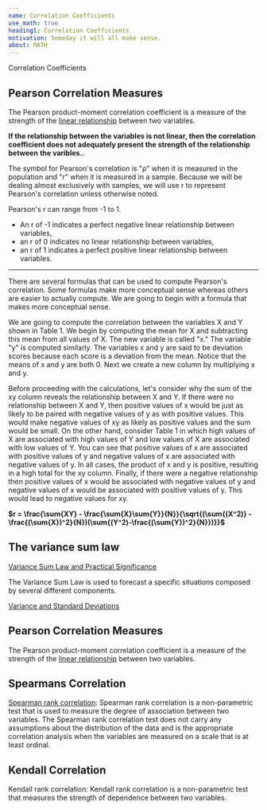 ```yaml
---
name: Correlation Coefficients
use_math: true
heading1: Correlation Coefficients
motivation: Someday it will all make sense.
about: MATH
--- 
```


Correlation Coefficients

## Pearson Correlation Measures

The Pearson product-moment correlation coefficient is a measure of the strength 
of the <u>linear relationship</u> between two variables.


**If the relationship between the variables is not linear, then the correlation**
**coefficient does not adequately present the strength of the relationship between**
**the varibles..**

The symbol for Pearson's correlation is "ρ" when it is measured in the population and "r" when it is measured in a sample. 
Because we will be dealing almost exclusively with samples, we will use r to represent Pearson's correlation unless otherwise noted.

Pearson's r can range from -1 to 1. 
* An r of -1 indicates a perfect negative linear relationship between variables, 
* an r of 0 indicates no linear relationship between variables, 
* an r of 1 indicates a perfect positive linear relationship between variables. 


---

There are several formulas that can be used to compute Pearson's correlation. Some formulas make more conceptual sense whereas others are easier to actually compute. We are going to begin with a formula that makes more conceptual sense.

We are going to compute the correlation between the variables X and Y shown in Table 1. We begin by computing the mean for X and subtracting this mean from all values of X. The new variable is called "x." The variable "y" is computed similarly. The variables x and y are said to be deviation scores because each score is a deviation from the mean. Notice that the means of x and y are both 0. Next we create a new column by multiplying x and y.

Before proceeding with the calculations, let's consider why the sum of the xy column reveals the relationship between X and Y. If there were no relationship between X and Y, then positive values of x would be just as likely to be paired with negative values of y as with positive values. This would make negative values of xy as likely as positive values and the sum would be small. On the other hand, consider Table 1 in which high values of X are associated with high values of Y and low values of X are associated with low values of Y. You can see that positive values of x are associated with positive values of y and negative values of x are associated with negative values of y. In all cases, the product of x and y is positive, resulting in a high total for the xy column. Finally, if there were a negative relationship then positive values of x would be associated with negative values of y and negative values of x would be associated with positive values of y. This would lead to negative values for xy.

**$r = \frac{\sum{XY} - \frac{\sum{X}\sum{Y}}{N}}{\sqrt{(\sum{(X^2)} - \frac{(\sum{X})^2}{N})(\sum{(Y^2)-\frac{(\sum{Y})^2}{N}})}}$**


## The variance sum law

[Variance Sum Law and Practical Significance](https://apcentral.collegeboard.org/courses/ap-statistics/classroom-resources/why-variances-add-and-why-it-matters)

The Variance Sum Law is used to forecast a specific situations composed by several different components.

[Variance and Standard Deviations](https://www.mathsisfun.com/data/standard-deviation.html)


## Pearson Correlation Measures

The Pearson product-moment correlation coefficient is a measure of the strength  of the <u>linear relationship</u> between two variables.

## Spearmans Correlation

<u>Spearman rank correlation</u>: Spearman rank correlation is a non-parametric test that is used to measure the degree of association between two variables.  The Spearman rank correlation test does not carry any assumptions about the distribution of the data and is the appropriate correlation analysis when the variables are measured on a scale that is at least ordinal.

## Kendall Correlation

Kendall rank correlation: Kendall rank correlation is a non-parametric test that measures the strength of dependence between two variables.  